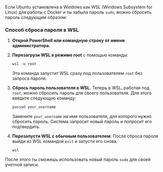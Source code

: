 Если Ubuntu установлена в Windows как WSL (Windows Subsystem for Linux) для работы с Docker и ты забыла пароль `sudo`, можно сбросить пароль следующим образом:

### Способ сброса пароля в WSL
1. **Открой PowerShell или командную строку от имени администратора.**
2. **Перезагрузи WSL в режиме root** с помощью команды:
   ```powershell
   wsl -u root
   ```
   Эта команда запустит WSL сразу под пользователем `root` без запроса пароля.

3. **Сбрось пароль пользователя в WSL.**
   Теперь в WSL, работая под `root`, можно сбросить пароль для своего пользователя. Для этого введите следующую команду:
   ```bash
   passwd your_username
   ```
   Замените `your_username` на имя пользователя, для которого нужно сбросить пароль. Система запросит новый пароль и попросит его подтвердить.

4. **Перезапусти WSL с обычным пользователем**:
   После сброса пароля выйди из WSL командой `exit` и запусти его снова:
   ```powershell
   wsl
   ```

После этого ты сможешь использовать новый пароль `sudo` для своей учетной записи.